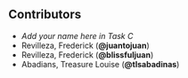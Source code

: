 ## Contributors
- _Add your name here in Task C_
- Revilleza, Frederick (**@juantojuan**)
- Revilleza, Frederick (**@blissfuljuan**)
- Abadians, Treasure Louise (**@tlsabadinas**)

